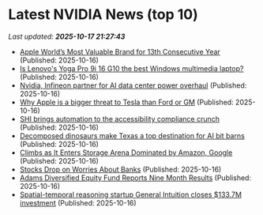 # Latest NVIDIA News (top 10)
_Last updated: **2025-10-17 21:27:43**_

- [Apple World’s Most Valuable Brand for 13th Consecutive Year](https://www.mactrast.com/2025/10/apple-worlds-most-valuable-brand-for-13th-consecutive-year/) (Published: 2025-10-16)
- [Is Lenovo's Yoga Pro 9i 16 G10 the best Windows multimedia laptop?](https://www.notebookcheck.net/Is-Lenovo-s-Yoga-Pro-9i-16-G10-the-best-Windows-multimedia-laptop.1139997.0.html) (Published: 2025-10-16)
- [Nvidia, Infineon partner for AI data center power overhaul](https://www.networkworld.com/article/4074085/nvidia-infineon-partner-for-ai-data-center-power-overhaul.html) (Published: 2025-10-16)
- [Why Apple is a bigger threat to Tesla than Ford or GM](https://macdailynews.com/2025/10/16/why-apple-is-a-bigger-threat-to-tesla-than-ford-or-gm/) (Published: 2025-10-16)
- [SHI brings automation to the accessibility compliance crunch](https://siliconangle.com/2025/10/16/ai-accessibility-compliance-shi-unleashai/) (Published: 2025-10-16)
- [Decomposed dinosaurs make Texas a top destination for AI bit barns](https://www.theregister.com/2025/10/16/texas_ai_bitbarns/) (Published: 2025-10-16)
- [Climbs as It Enters Storage Arena Dominated by Amazon, Google](https://biztoc.com/x/dab339c4ef3d089a) (Published: 2025-10-16)
- [Stocks Drop on Worries About Banks](https://www.newser.com/story/377003/stocks-drop-on-worries-about-banks.html) (Published: 2025-10-16)
- [Adams Diversified Equity Fund Reports Nine Month Results](https://www.globenewswire.com/news-release/2025/10/16/3168315/0/en/Adams-Diversified-Equity-Fund-Reports-Nine-Month-Results.html) (Published: 2025-10-16)
- [Spatial-temporal reasoning startup General Intuition closes $133.7M investment](https://siliconangle.com/2025/10/16/spatial-temporal-reasoning-startup-general-intuition-closes-133-7m-investment/) (Published: 2025-10-16)
